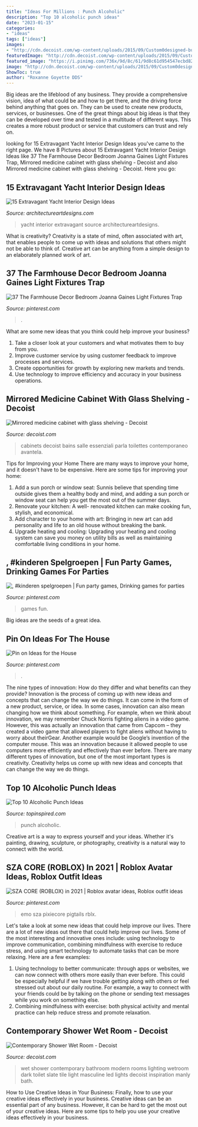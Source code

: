 ```yaml
---
title: "Ideas For Millions : Punch Alcoholic"
description: "Top 10 alcoholic punch ideas"
date: "2023-01-15"
categories:
- "ideas"
tags: ["ideas"]
images:
- "http://cdn.decoist.com/wp-content/uploads/2015/09/Custom0designed-built-in-medicine-cabinet-600x838.jpg"
featuredImage: "http://cdn.decoist.com/wp-content/uploads/2015/09/Custom0designed-built-in-medicine-cabinet-600x838.jpg"
featured_image: "https://i.pinimg.com/736x/9d/8c/61/9d8c61d954547ecbd824692f333836d6.jpg"
image: "http://cdn.decoist.com/wp-content/uploads/2015/09/Custom0designed-built-in-medicine-cabinet-600x838.jpg"
ShowToc: true
author: "Roxanne Goyette DDS"
---
```



Big ideas are the lifeblood of any business. They provide a comprehensive vision, idea of what could be and how to get there, and the driving force behind anything that goes on. They can be used to create new products, services, or businesses. One of the great things about big ideas is that they can be developed over time and tested in a multitude of different ways. This creates a more robust product or service that customers can trust and rely on.

	

		
looking for 15 Extravagant Yacht Interior Design Ideas you've came to the right page. We have 8 Pictures about 15 Extravagant Yacht Interior Design Ideas like 37 The Farmhouse Decor Bedroom Joanna Gaines Light Fixtures Trap, Mirrored medicine cabinet with glass shelving - Decoist and also Mirrored medicine cabinet with glass shelving - Decoist. Here you go:
		
    
## 15 Extravagant Yacht Interior Design Ideas

<img loading=lazy src="https://www.architectureartdesigns.com/wp-content/uploads/2015/06/1108.jpg" onerror="this.onerror=null;this.src='https://tse3.mm.bing.net/th?id=OIP.F99jAMP8t8YmUsIDVeRvBAHaEv&amp;pid=15.1';" alt="15 Extravagant Yacht Interior Design Ideas">

_Source: architectureartdesigns.com_

>yacht interior extravagant source architectureartdesigns. 

	

What is creativity?
Creativity is a state of mind, often associated with art, that enables people to come up with ideas and solutions that others might not be able to think of. Creative art can be anything from a simple design to an elaborately planned work of art.

    
## 37 The Farmhouse Decor Bedroom Joanna Gaines Light Fixtures Trap

<img loading=lazy src="https://i.pinimg.com/736x/54/8e/b5/548eb5cf29eb962e8406d62e90594eb1.jpg" onerror="this.onerror=null;this.src='https://tse2.mm.bing.net/th?id=OIP.AxyRIVwCxQ1fdGbdmfphwwHaJQ&amp;pid=15.1';" alt="37 The Farmhouse Decor Bedroom Joanna Gaines Light Fixtures Trap">

_Source: pinterest.com_

>. 

	

What are some new ideas that you think could help improve your business?
1. Take a closer look at your customers and what motivates them to buy from you.
2. Improve customer service by using customer feedback to improve processes and services.
3. Create opportunities for growth by exploring new markets and trends. 
4. Use technology to improve efficiency and accuracy in your business operations.

    
## Mirrored Medicine Cabinet With Glass Shelving - Decoist

<img loading=lazy src="http://cdn.decoist.com/wp-content/uploads/2015/09/Custom0designed-built-in-medicine-cabinet-600x838.jpg" onerror="this.onerror=null;this.src='https://tse4.mm.bing.net/th?id=OIP.q_-YgIwYS0RLZaSgviCLQgHaKW&amp;pid=15.1';" alt="Mirrored medicine cabinet with glass shelving - Decoist">

_Source: decoist.com_

>cabinets decoist bains salle essenziali parla toilettes contemporaneo avantela. 

	

Tips for Improving your Home
There are many ways to improve your home, and it doesn't have to be expensive. Here are some tips for improving your home: 
1. Add a sun porch or window seat: Sunnis believe that spending time outside gives them a healthy body and mind, and adding a sun porch or window seat can help you get the most out of the summer days. 
2. Renovate your kitchen: A well- renovated kitchen can make cooking fun, stylish, and economical. 
3. Add character to your home with art: Bringing in new art can add personality and life to an old house without breaking the bank. 
4. Upgrade heating and cooling: Upgrading your heating and cooling system can save you money on utility bills as well as maintaining comfortable living conditions in your home.

    
## , #kinderen Spelgroepen | Fun Party Games, Drinking Games For Parties

<img loading=lazy src="https://i.pinimg.com/736x/68/f4/53/68f4534c82f4ec3ae68a40ed732717a2.jpg" onerror="this.onerror=null;this.src='https://tse4.mm.bing.net/th?id=OIP.Yc8iGSz0hwRUxHl1nd1v9QHaJ4&amp;pid=15.1';" alt=", #kinderen spelgroepen | Fun party games, Drinking games for parties">

_Source: pinterest.com_

>games fun. 

	

Big ideas are the seeds of a great idea.

    
## Pin On Ideas For The House

<img loading=lazy src="https://i.pinimg.com/736x/a8/ab/fc/a8abfc46fca42e3f0d2191103265c02c.jpg" onerror="this.onerror=null;this.src='https://tse3.mm.bing.net/th?id=OIP.Om_jb4Ld2Hr5kQZM5-0BmQHaL5&amp;pid=15.1';" alt="Pin on Ideas for the House">

_Source: pinterest.com_

>. 

	

The nine types of innovation: How do they differ and what benefits can they provide?
Innovation is the process of coming up with new ideas and concepts that can change the way we do things. It can come in the form of a new product, service, or idea. In some cases, innovation can also mean changing how we think about something. For example, when we think about innovation, we may remember Chuck Norris fighting aliens in a video game. However, this was actually an innovation that came from Capcom – they created a video game that allowed players to fight aliens without having to worry about theirGear. Another example would be Google’s invention of the computer mouse. This was an innovation because it allowed people to use computers more efficiently and effectively than ever before. There are many different types of innovation, but one of the most important types is creativity. Creativity helps us come up with new ideas and concepts that can change the way we do things.

    
## Top 10 Alcoholic Punch Ideas

<img loading=lazy src="https://www.topinspired.com/wp-content/uploads/2013/11/46bcd2d4ba92755581c20ce36b050465.jpg" onerror="this.onerror=null;this.src='https://tse3.mm.bing.net/th?id=OIP.THgUPKZUC5IgUzIAhGqi4AHaLI&amp;pid=15.1';" alt="Top 10 Alcoholic Punch Ideas">

_Source: topinspired.com_

>punch alcoholic. 

	

Creative art is a way to express yourself and your ideas. Whether it's painting, drawing, sculpture, or photography, creativity is a natural way to connect with the world.

    
## SZA CORE (ROBLOX) In 2021 | Roblox Avatar Ideas, Roblox Outfit Ideas

<img loading=lazy src="https://i.pinimg.com/736x/9d/8c/61/9d8c61d954547ecbd824692f333836d6.jpg" onerror="this.onerror=null;this.src='https://tse1.mm.bing.net/th?id=OIP.5V21gEWzSTW0dQ35KVuXigAAAA&amp;pid=15.1';" alt="SZA CORE (ROBLOX) in 2021 | Roblox avatar ideas, Roblox outfit ideas">

_Source: pinterest.com_

>emo sza pixiecore pigtails rblx. 

	

Let's take a look at some new ideas that could help improve our lives.
There are a lot of new ideas out there that could help improve our lives. Some of the most interesting and innovative ones include: using technology to improve communication, combining mindfulness with exercise to reduce stress, and using smart technology to automate tasks that can be more relaxing. Here are a few examples: 
1. Using technology to better communicate: through apps or websites, we can now connect with others more easily than ever before. This could be especially helpful if we have trouble getting along with others or feel stressed out about our daily routine. For example, a way to connect with your friends could be by talking on the phone or sending text messages while you work on something else. 
2. Combining mindfulness with exercise: both physical activity and mental practice can help reduce stress and promote relaxation.

    
## Contemporary Shower Wet Room - Decoist

<img loading=lazy src="http://cdn.decoist.com/wp-content/uploads/2011/12/Contemporary-Shower-Wet-Room.jpg" onerror="this.onerror=null;this.src='https://tse2.mm.bing.net/th?id=OIP.xlgwJw7OWN6Ap5b2KOvpuQHaLH&amp;pid=15.1';" alt="Contemporary Shower Wet Room - Decoist">

_Source: decoist.com_

>wet shower contemporary bathroom modern rooms lighting wetroom dark toilet slate tile light masculine led lights decoist inspiration manly bath. 

	

How to Use Creative Ideas in Your Business: Finally, how to use your creative ideas effectively in your business.
Creative ideas can be an essential part of any business. However, it can be hard to get the most out of your creative ideas. Here are some tips to help you use your creative ideas effectively in your business.


